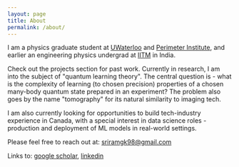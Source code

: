 ```yaml
---
layout: page
title: About
permalink: /about/
---
```


I am a physics graduate student at [UWaterloo](https://uwaterloo.ca) and [Perimeter Institute](https://perimeterinstitute.ca), and earlier an engineering physics undergrad at [IITM](https://www.iitm.ac.in) in India.

Check out the projects section for past work. Currently in research, I am into the subject of "quantum learning theory". The central question is - what is the complexity of learning (to chosen precision) properties of a chosen many-body quantum state prepared in an experiment? The problem also goes by the name "tomography" for its natural similarity to imaging tech.

I am also currently looking for opportunities to build tech-industry experience in Canada, with a special interest in data science roles - production and deployment of ML models in real-world settings.

Please feel free to reach out at: [sriramgk98@gmail.com](mailto:sriramgk98@gmail.com)

Links to: [google scholar](https://scholar.google.com/citations?user=d9-T--sAAAAJ&hl=en), [linkedin](https://www.linkedin.com/in/sriram-gkn/)




<!-- ![Image of Sriram](https://raw.githubusercontent.com/SriramGkn/sriramgkn.github.io/master/images/Outside_Godav.jpeg)
Outside my hostel at IITM! The COVID-19 pandemic forced us out of this beautiful campus with little notice. -->
<!--[IQC Waterloo](https://uwaterloo.ca/institute-for-quantum-computing/)-->
